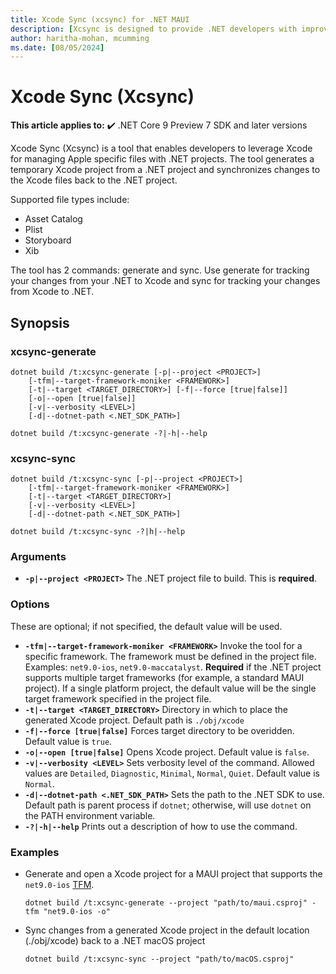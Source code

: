 ```yaml
---
title: Xcode Sync (xcsync) for .NET MAUI
description: [Xcsync is designed to provide .NET developers with improved support for editing Apple specific files]
author: haritha-mohan, mcumming
ms.date: [08/05/2024]
---
```

# Xcode Sync (Xcsync)

**This article applies to:** ✔️ .NET Core 9 Preview 7 SDK and later versions

Xcode Sync (Xcsync) is a tool that enables developers to leverage Xcode for managing Apple specific files with .NET projects. The tool generates a temporary Xcode project from a .NET project and synchronizes changes to the Xcode files back to the .NET project.

Supported file types include:

- Asset Catalog
- Plist
- Storyboard
- Xib

The tool has 2 commands: generate and sync. Use generate for tracking your changes from your .NET to Xcode and sync for tracking your changes from Xcode to .NET.

## Synopsis

### xcsync-generate

```dotnetcli
dotnet build /t:xcsync-generate [-p|--project <PROJECT>]
    [-tfm|--target-framework-moniker <FRAMEWORK>]
    [-t|--target <TARGET_DIRECTORY>] [-f|--force [true|false]]
    [-o|--open [true|false]]
    [-v|--verbosity <LEVEL>]
    [-d|--dotnet-path <.NET_SDK_PATH>]

dotnet build /t:xcsync-generate -?|-h|--help
```

### xcsync-sync

```dotnetcli
dotnet build /t:xcsync-sync [-p|--project <PROJECT>]
    [-tfm|--target-framework-moniker <FRAMEWORK>]
    [-t|--target <TARGET_DIRECTORY>]
    [-v|--verbosity <LEVEL>]
    [-d|--dotnet-path <.NET_SDK_PATH>]

dotnet build /t:xcsync-sync -?|h|--help
```

### Arguments

- **`-p|--project <PROJECT>`**
  The .NET project file to build. This is **required**.

### Options

These are optional; if not specified, the default value will be used.

- **`-tfm|--target-framework-moniker <FRAMEWORK>`**
  Invoke the tool for a specific framework. The framework must be defined in the project file. Examples: `net9.0-ios`, `net9.0-maccatalyst`. **Required** if the .NET project supports multiple target frameworks (for example, a standard MAUI project). If a single platform project, the default value will be the single target framework specified in the project file.
- **`-t|--target <TARGET_DIRECTORY>`**
  Directory in which to place the generated Xcode project. Default path is `./obj/xcode`
- **`-f|--force [true|false]`**
  Forces target directory to be overidden. Default value is `true`.
- **`-o|--open [true|false]`**
  Opens Xcode project. Default value is `false`.
- **`-v|--verbosity <LEVEL>`**
  Sets verbosity level of the command. Allowed values are `Detailed`, `Diagnostic`, `Minimal`, `Normal`, `Quiet`. Default value is `Normal`.
- **`-d|--dotnet-path <.NET_SDK_PATH>`**
  Sets the path to the .NET SDK to use. Default path is parent process if `dotnet`; otherwise, will use `dotnet` on the PATH environment variable.
- **`-?|-h|--help`**
  Prints out a description of how to use the command.

### Examples

- Generate and open a Xcode project for a MAUI project that supports the `net9.0-ios` [TFM](https://learn.microsoft.com/en-us/dotnet/standard/frameworks).

  ```dotnetcli
  dotnet build /t:xcsync-generate --project "path/to/maui.csproj" -tfm "net9.0-ios -o"
  ```

- Sync changes from a generated Xcode project in the default location (./obj/xcode) back to a .NET macOS project

  ```dotnetcli
  dotnet build /t:xcsync-sync --project "path/to/macOS.csproj"
  ```
